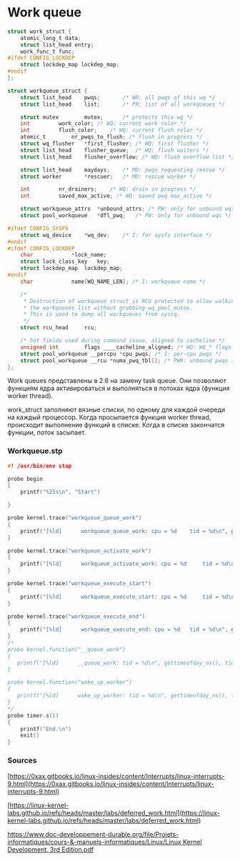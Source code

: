 # Work queue

```c
struct work_struct {
	atomic_long_t data;
	struct list_head entry;
	work_func_t func;
#ifdef CONFIG_LOCKDEP
	struct lockdep_map lockdep_map;
#endif
};

struct workqueue_struct {
	struct list_head	pwqs;		/* WR: all pwqs of this wq */
	struct list_head	list;		/* PR: list of all workqueues */

	struct mutex		mutex;		/* protects this wq */
	int			work_color;	/* WQ: current work color */
	int			flush_color;	/* WQ: current flush color */
	atomic_t		nr_pwqs_to_flush; /* flush in progress */
	struct wq_flusher	*first_flusher;	/* WQ: first flusher */
	struct list_head	flusher_queue;	/* WQ: flush waiters */
	struct list_head	flusher_overflow; /* WQ: flush overflow list */

	struct list_head	maydays;	/* MD: pwqs requesting rescue */
	struct worker		*rescuer;	/* MD: rescue worker */

	int			nr_drainers;	/* WQ: drain in progress */
	int			saved_max_active; /* WQ: saved pwq max_active */

	struct workqueue_attrs	*unbound_attrs;	/* PW: only for unbound wqs */
	struct pool_workqueue	*dfl_pwq;	/* PW: only for unbound wqs */

#ifdef CONFIG_SYSFS
	struct wq_device	*wq_dev;	/* I: for sysfs interface */
#endif
#ifdef CONFIG_LOCKDEP
	char			*lock_name;
	struct lock_class_key	key;
	struct lockdep_map	lockdep_map;
#endif
	char			name[WQ_NAME_LEN]; /* I: workqueue name */

	/*
	 * Destruction of workqueue_struct is RCU protected to allow walking
	 * the workqueues list without grabbing wq_pool_mutex.
	 * This is used to dump all workqueues from sysrq.
	 */
	struct rcu_head		rcu;

	/* hot fields used during command issue, aligned to cacheline */
	unsigned int		flags ____cacheline_aligned; /* WQ: WQ_* flags */
	struct pool_workqueue __percpu *cpu_pwqs; /* I: per-cpu pwqs */
	struct pool_workqueue __rcu *numa_pwq_tbl[]; /* PWR: unbound pwqs indexed by node */
};
```

Work queues представлены в 2.6 на замену task queue. Они позволяют функциям ядра активироваться и выполняться в потоках ядра (функция worker thread).

work_struct заполняют вязные списки, по одному  для каждой очереди на каждый процессор. Когда просыпается функция worker thread, происходит выполнение функций в списке. Когда в списке закончатся функции, поток засыпает.

### Workqueue.stp

```c
#! /usr/bin/env stap

probe begin
{
	printf("%25s\n", "Start")

}

probe kernel.trace("workqueue_queue_work")
{
    printf("[%ld]      workqueue_queue_work: cpu = %d    tid = %d\n", gettimeofday_ns(), cpu(), tid())	
}

probe kernel.trace("workqueue_activate_work")
{
    printf("[%ld]      workqueue_activate_work: cpu = %d     tid = %d\n", gettimeofday_ns(), cpu(), tid())	
}

probe kernel.trace("workqueue_execute_start")
{
    printf("[%ld]      workqueue_execute_start: cpu = %d     tid = %d\n", gettimeofday_ns(), cpu(), tid())	
}

probe kernel.trace("workqueue_execute_end")
{
    printf("[%ld]      workqueue_execute_end: cpu = %d   tid = %d\n", gettimeofday_ns(), cpu(), tid())	
}
/*
probe kernel.function("__queue_work")
{
   printf("[%ld]      __queue_work: tid = %d\n", gettimeofday_ns(), tid())	
}

probe kernel.function("wake_up_worker")
{
   printf("[%ld]      wake_up_worker: tid = %d\n", gettimeofday_ns(), tid())	
}
*/
probe timer.s(1)
{
	printf("End.\n")
	exit()
}
```

### Sources

[https://0xax.gitbooks.io/linux-insides/content/Interrupts/linux-interrupts-9.html](https://0xax.gitbooks.io/linux-insides/content/Interrupts/linux-interrupts-9.html)

[https://linux-kernel-labs.github.io/refs/heads/master/labs/deferred_work.html](https://linux-kernel-labs.github.io/refs/heads/master/labs/deferred_work.html)

[https://www.doc-developpement-durable.org/file/Projets-informatiques/cours-&-manuels-informatiques/Linux/Linux Kernel Development, 3rd Edition.pdf](https://www.doc-developpement-durable.org/file/Projets-informatiques/cours-&-manuels-informatiques/Linux/Linux%20Kernel%20Development,%203rd%20Edition.pdf)